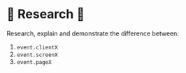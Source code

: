# :rocket: Research :rocket:

Research, explain and demonstrate the difference between:

1. `event.clientX`
2. `event.screenX`
3. `event.pageX`
